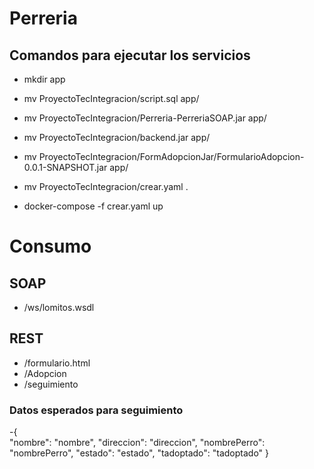 # Perreria

##  Comandos para ejecutar los servicios
- mkdir app
- mv ProyectoTecIntegracion/script.sql app/
- mv ProyectoTecIntegracion/Perreria-PerreriaSOAP.jar app/
- mv ProyectoTecIntegracion/backend.jar app/
- mv ProyectoTecIntegracion/FormAdopcionJar/FormularioAdopcion-0.0.1-SNAPSHOT.jar app/
- mv ProyectoTecIntegracion/crear.yaml .

- docker-compose -f crear.yaml up

# Consumo

## SOAP
- /ws/lomitos.wsdl

## REST
- /formulario.html
- /Adopcion
- /seguimiento

### Datos esperados para seguimiento
-{        
        "nombre": "nombre",
        "direccion": "direccion",
        "nombrePerro": "nombrePerro",
        "estado": "estado",
        "tadoptado": "tadoptado"
    }
